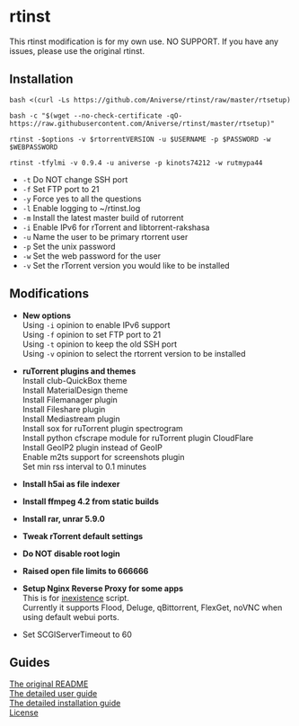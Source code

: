 # rtinst

This rtinst modification is for my own use. NO SUPPORT. If you have any issues, please use the original rtinst.  

## Installation

```
bash <(curl -Ls https://github.com/Aniverse/rtinst/raw/master/rtsetup)
```
```
bash -c "$(wget --no-check-certificate -qO- https://raw.githubusercontent.com/Aniverse/rtinst/master/rtsetup)"
```
```
rtinst -$options -v $rtorrentVERSION -u $USERNAME -p $PASSWORD -w $WEBPASSWORD 
```
```
rtinst -tfylmi -v 0.9.4 -u aniverse -p kinots74212 -w rutmypa44  
```

- `-t` Do NOT change SSH port  
- `-f` Set FTP port to 21  
- `-y` Force yes to all the questions  
- `-l` Enable logging to ~/rtinst.log  
- `-m` Install the latest master build of rutorrent  
- `-i` Enable IPv6 for rTorrent and libtorrent-rakshasa  
- `-u` Name the user to be primary rtorrent user  
- `-p` Set the unix password  
- `-w` Set the web password for the user  
- `-v` Set the rTorrent version you would like to be installed  





## Modifications

- **New options**  
Using `-i` opinion to enable IPv6 support  
Using `-f` opinion to set FTP port to 21  
Using `-t` opinion to keep the old SSH port  
Using `-v` opinion to select the rtorrent version to be installed  

- **ruTorrent plugins and themes**  
Install club-QuickBox theme  
Install MaterialDesign theme  
Install Filemanager plugin  
Install Fileshare plugin  
Install Mediastream plugin  
Install sox for ruTorrent plugin spectrogram  
Install python cfscrape module for ruTorrent plugin CloudFlare  
Install GeoIP2 plugin instead of GeoIP  
Enable m2ts support for screenshots plugin  
Set min rss interval to 0.1 minutes  

- **Install h5ai as file indexer**  

- **Install ffmpeg 4.2 from static builds**  

- **Install rar, unrar 5.9.0**  

- **Tweak rTorrent default settings**  

- **Do NOT disable root login**  

- **Raised open file limits to 666666**  

- **Setup Nginx Reverse Proxy for some apps**  
This is for [inexistence](https://github.com/Aniverse/inexistence) script.  
Currently it supports Flood, Deluge, qBittorrent, FlexGet, noVNC when using default webui ports.  

- Set SCGIServerTimeout to 60  



## Guides

[The original README](https://github.com/arakasi72/rtinst/blob/master/README.md)  
[The detailed user guide](https://github.com/arakasi72/rtinst/wiki/Guide)  
[The detailed installation guide](https://github.com/arakasi72/rtinst/wiki/Installing-rtinst)  
[License](https://github.com/arakasi72/rtinst/blob/master/LICENSE)  


